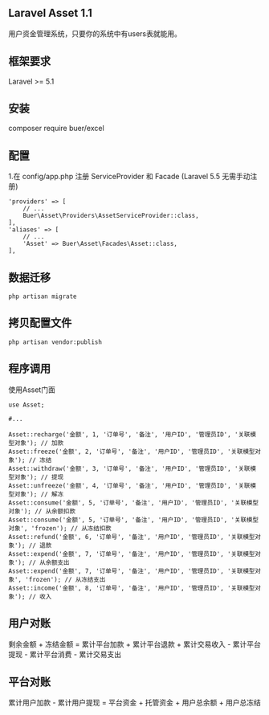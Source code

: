 ## Laravel Asset 1.1

用户资金管理系统，只要你的系统中有users表就能用。

## 框架要求

Laravel >= 5.1

## 安装

composer require buer/excel

## 配置

1.在 config/app.php 注册 ServiceProvider 和 Facade (Laravel 5.5 无需手动注册)

```
'providers' => [
    // ...
    Buer\Asset\Providers\AssetServiceProvider::class,
],
'aliases' => [
    // ...
    'Asset' => Buer\Asset\Facades\Asset::class,
],
```

## 数据迁移

```
php artisan migrate
```

## 拷贝配置文件

```
php artisan vendor:publish
```

## 程序调用

使用Asset门面
```
use Asset;

#...

Asset::recharge('金额', 1, '订单号', '备注', '用户ID', '管理员ID', '关联模型对象'); // 加款
Asset::freeze('金额', 2, '订单号', '备注', '用户ID', '管理员ID', '关联模型对象'); // 冻结
Asset::withdraw('金额', 3, '订单号', '备注', '用户ID', '管理员ID', '关联模型对象'); // 提现
Asset::unfreeze('金额', 4, '订单号', '备注', '用户ID', '管理员ID', '关联模型对象'); // 解冻
Asset::consume('金额', 5, '订单号', '备注', '用户ID', '管理员ID', '关联模型对象'); // 从余额扣款
Asset::consume('金额', 5, '订单号', '备注', '用户ID', '管理员ID', '关联模型对象', 'frozen'); // 从冻结扣款
Asset::refund('金额', 6, '订单号', '备注', '用户ID', '管理员ID', '关联模型对象'); // 退款
Asset::expend('金额', 7, '订单号', '备注', '用户ID', '管理员ID', '关联模型对象'); // 从余额支出
Asset::expend('金额', 7, '订单号', '备注', '用户ID', '管理员ID', '关联模型对象', 'frozen'); // 从冻结支出
Asset::income('金额', 8, '订单号', '备注', '用户ID', '管理员ID', '关联模型对象'); // 收入
```
## 用户对账

剩余金额 + 冻结金额 = 累计平台加款 + 累计平台退款 + 累计交易收入 - 累计平台提现 - 累计平台消费 - 累计交易支出

## 平台对账

累计用户加款 - 累计用户提现 = 平台资金 + 托管资金 + 用户总余额 + 用户总冻结
